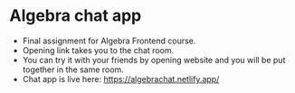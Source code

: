 # Algebra chat app
* Final assignment for Algebra Frontend course.
* Opening link takes you to the chat room.
* You can try it with your friends by opening website and you will be put together in the same room.
* Chat app is live here: https://algebrachat.netlify.app/
